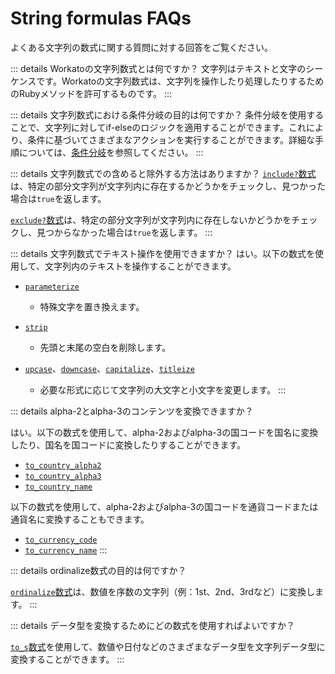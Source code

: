  # String formulas FAQs

よくある文字列の数式に関する質問に対する回答をご覧ください。

::: details Workatoの文字列数式とは何ですか？
文字列はテキストと文字のシーケンスです。Workatoの文字列数式は、文字列を操作したり処理したりするためのRubyメソッドを許可するものです。
:::

::: details 文字列数式における条件分岐の目的は何ですか？
条件分岐を使用することで、文字列に対してif-elseのロジックを適用することができます。これにより、条件に基づいてさまざまなアクションを実行することができます。詳細な手順については、[条件分岐](/formulas/conditions.md#conditionals)を参照してください。
:::

::: details 文字列数式での含めると除外する方法はありますか？
[`include?`数式](/formulas/string-formulas.md#include)は、特定の部分文字列が文字列内に存在するかどうかをチェックし、見つかった場合は`true`を返します。

[`exclude?`数式](/formulas/string-formulas.md#exclude)は、特定の部分文字列が文字列内に存在しないかどうかをチェックし、見つからなかった場合は`true`を返します。
:::

::: details 文字列数式でテキスト操作を使用できますか？
はい。以下の数式を使用して、文字列内のテキストを操作することができます。

- [`parameterize`](/formulas/string-formulas.md#parameterize)
    - 特殊文字を置き換えます。

- [`strip`](formulas/string-formulas.md#strip)
    - 先頭と末尾の空白を削除します。

- [`upcase`](/formulas/string-formulas.md#upcase)、[`downcase`](/formulas/string-formulas.md#downcase)、[`capitalize`](/formulas/string-formulas.md#capitalize)、[`titleize`](/formulas/string-formulas.md#titleize)
    - 必要な形式に応じて文字列の大文字と小文字を変更します。
:::


::: details alpha-2とalpha-3のコンテンツを変換できますか？

はい。以下の数式を使用して、alpha-2およびalpha-3の国コードを国名に変換したり、国名を国コードに変換したりすることができます。

- [`to_country_alpha2`](/formulas/string-formulas.md#to-country-alpha2)
- [`to_country_alpha3`](/formulas/string-formulas.md#to-country-alpha3)
- [`to_country_name`](/formulas/string-formulas.md#to-country-name)

以下の数式を使用して、alpha-2およびalpha-3の国コードを通貨コードまたは通貨名に変換することもできます。

- [`to_currency_code`](/formulas/string-formulas.md#to-currency-code)
- [`to_currency_name`](/formulas/string-formulas.md#to-currency-name)
:::

::: details ordinalize数式の目的は何ですか？

[`ordinalize`数式](/formulas/string-formulas.md#ordinalize)は、数値を序数の文字列（例：1st、2nd、3rdなど）に変換します。
:::

::: details データ型を変換するためにどの数式を使用すればよいですか？

[`to_s`数式](/formulas/string-formulas.md#to-s)を使用して、数値や日付などのさまざまなデータ型を文字列データ型に変換することができます。
:::